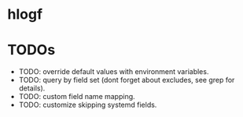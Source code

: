 # hlogf

# TODOs

* TODO: override default values with environment variables.
* TODO: query by field set (dont forget about excludes, see grep for details).
* TODO: custom field name mapping.
* TODO: customize skipping systemd fields.
